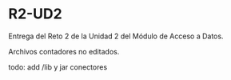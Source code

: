 # R2-UD2
Entrega del Reto 2 de la Unidad 2 del Módulo de Acceso a Datos.

Archivos contadores no editados.

todo: add /lib y jar conectores
